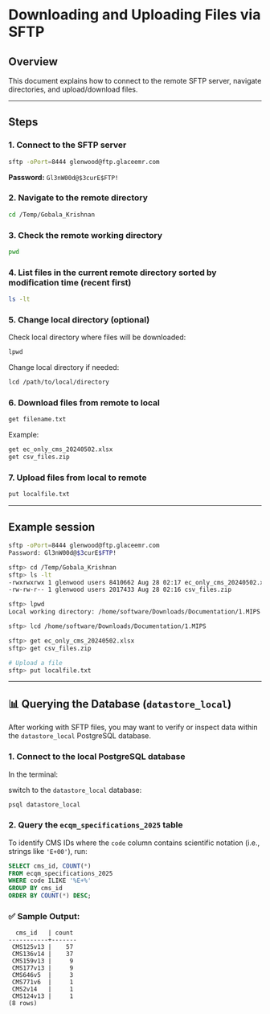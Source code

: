 # Downloading and Uploading Files via SFTP

## Overview

This document explains how to connect to the remote SFTP server, navigate directories, and upload/download files.

---

## Steps

### 1. Connect to the SFTP server

```bash
sftp -oPort=8444 glenwood@ftp.glaceemr.com
```

**Password:** `Gl3nW00d@$3curE$FTP!`

### 2. Navigate to the remote directory

```bash
cd /Temp/Gobala_Krishnan
```

### 3. Check the remote working directory

```bash
pwd
```

### 4. List files in the current remote directory sorted by modification time (recent first)

```bash
ls -lt
```

### 5. Change local directory (optional)

Check local directory where files will be downloaded:

```bash
lpwd
```

Change local directory if needed:

```bash
lcd /path/to/local/directory
```

### 6. Download files from remote to local

```bash
get filename.txt
```

Example:

```bash
get ec_only_cms_20240502.xlsx
get csv_files.zip
```

### 7. Upload files from local to remote

```bash
put localfile.txt
```

---

## Example session

```bash
sftp -oPort=8444 glenwood@ftp.glaceemr.com
Password: Gl3nW00d@$3curE$FTP!

sftp> cd /Temp/Gobala_Krishnan
sftp> ls -lt
-rwxrwxrwx 1 glenwood users 8410662 Aug 28 02:17 ec_only_cms_20240502.xlsx
-rw-rw-r-- 1 glenwood users 2017433 Aug 28 02:16 csv_files.zip

sftp> lpwd
Local working directory: /home/software/Downloads/Documentation/1.MIPS

sftp> lcd /home/software/Downloads/Documentation/1.MIPS

sftp> get ec_only_cms_20240502.xlsx
sftp> get csv_files.zip

# Upload a file
sftp> put localfile.txt
```

---


## 📊 Querying the Database (`datastore_local`)

After working with SFTP files, you may want to verify or inspect data within the `datastore_local` PostgreSQL database.

### 1. Connect to the local PostgreSQL database

In the terminal:

switch to the `datastore_local` database:

```sql
psql datastore_local
```

### 2. Query the `ecqm_specifications_2025` table

To identify CMS IDs where the `code` column contains scientific notation (i.e., strings like `'E+00'`), run:

```sql
SELECT cms_id, COUNT(*) 
FROM ecqm_specifications_2025 
WHERE code ILIKE '%E+%' 
GROUP BY cms_id 
ORDER BY COUNT(*) DESC;
```

### ✅ Sample Output:

```
  cms_id   | count 
-----------+-------
 CMS125v13 |    57
 CMS136v14 |    37
 CMS159v13 |     9
 CMS177v13 |     9
 CMS646v5  |     3
 CMS771v6  |     1
 CMS2v14   |     1
 CMS124v13 |     1
(8 rows)
```


